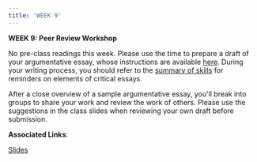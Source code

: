 ```yaml
---
title: 'WEEK 9'
---
```


**WEEK 9: Peer Review Workshop**

No pre-class readings this week. Please use the time to prepare a draft of your argumentative essay, whose instructions are available [here](https://hashtagliteracy.squarespace.com/assignments/). During your writing process, you should refer to the [summary of skills](https://hashtagliteracy.squarespace.com/skills/) for reminders on elements of critical essays. 

After a close overview of a sample argumentative essay, you'll break into groups to share your work and review the work of others. Please use the suggestions in the class slides when reviewing your own draft before submission.

**Associated Links**:

[Slides](http://slides.com/trentgill/uw-march-8#/)